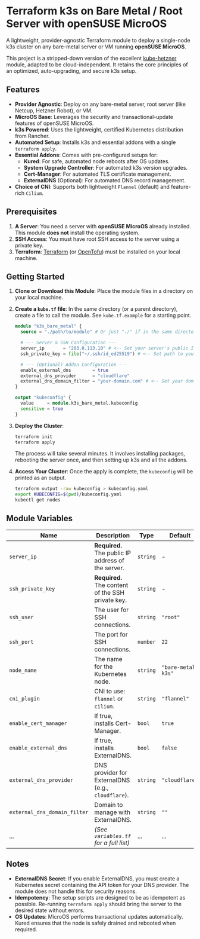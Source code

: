 # Terraform k3s on Bare Metal / Root Server with openSUSE MicroOS

A lightweight, provider-agnostic Terraform module to deploy a single-node k3s cluster on any bare-metal server or VM running **openSUSE MicroOS**.

This project is a stripped-down version of the excellent [kube-hetzner](https://github.com/kube-hetzner/terraform-hcloud-kube-hetzner) module, adapted to be cloud-independent. It retains the core principles of an optimized, auto-upgrading, and secure k3s setup.

## Features

- **Provider Agnostic**: Deploy on any bare-metal server, root server (like Netcup, Hetzner Robot), or VM.
- **MicroOS Base**: Leverages the security and transactional-update features of openSUSE MicroOS.
- **k3s Powered**: Uses the lightweight, certified Kubernetes distribution from Rancher.
- **Automated Setup**: Installs k3s and essential addons with a single `terraform apply`.
- **Essential Addons**: Comes with pre-configured setups for:
  - **Kured**: For safe, automated node reboots after OS updates.
  - **System Upgrade Controller**: For automated k3s version upgrades.
  - **Cert-Manager**: For automated TLS certificate management.
  - **ExternalDNS** (Optional): For automated DNS record management.
- **Choice of CNI**: Supports both lightweight `Flannel` (default) and feature-rich `Cilium`.

## Prerequisites

1.  **A Server**: You need a server with **openSUSE MicroOS** already installed. This module **does not** install the operating system.
2.  **SSH Access**: You must have root SSH access to the server using a private key.
3.  **Terraform**: [Terraform](https://learn.hashicorp.com/tutorials/terraform/install-cli) (or [OpenTofu](https://opentofu.org/docs/intro/install/)) must be installed on your local machine.

## Getting Started

1.  **Clone or Download this Module**: Place the module files in a directory on your local machine.

2.  **Create a `kube.tf` file**: In the same directory (or a parent directory), create a file to call the module. See `kube.tf.example` for a starting point.

    ```terraform
    module "k3s_bare_metal" {
      source = "./path/to/module" # Or just "./" if in the same directory

      # --- Server & SSH Configuration ---
      server_ip       = "203.0.113.10" # <-- Set your server's public IP
      ssh_private_key = file("~/.ssh/id_ed25519") # <-- Set path to your private key

      # --- (Optional) Addon Configuration ---
      enable_external_dns        = true
      external_dns_provider      = "cloudflare"
      external_dns_domain_filter = "your-domain.com" # <-- Set your domain
    }

    output "kubeconfig" {
      value     = module.k3s_bare_metal.kubeconfig
      sensitive = true
    }
    ```

3.  **Deploy the Cluster**:
    ```sh
    terraform init
    terraform apply
    ```
    The process will take several minutes. It involves installing packages, rebooting the server once, and then setting up k3s and all the addons.

4.  **Access Your Cluster**: Once the apply is complete, the `kubeconfig` will be printed as an output.
    ```sh
    terraform output -raw kubeconfig > kubeconfig.yaml
    export KUBECONFIG=$(pwd)/kubeconfig.yaml
    kubectl get nodes
    ```

## Module Variables

| Name | Description | Type | Default |
|------|-------------|------|---------|
| `server_ip` | **Required.** The public IP address of the server. | `string` | - |
| `ssh_private_key` | **Required.** The content of the SSH private key. | `string` | - |
| `ssh_user` | The user for SSH connections. | `string` | `"root"` |
| `ssh_port` | The port for SSH connections. | `number` | `22` |
| `node_name` | The name for the Kubernetes node. | `string` | `"bare-metal-k3s"` |
| `cni_plugin` | CNI to use: `flannel` or `cilium`. | `string` | `"flannel"` |
| `enable_cert_manager` | If true, installs Cert-Manager. | `bool` | `true` |
| `enable_external_dns` | If true, installs ExternalDNS. | `bool` | `false` |
| `external_dns_provider` | DNS provider for ExternalDNS (e.g., `cloudflare`). | `string` | `"cloudflare"` |
| `external_dns_domain_filter` | Domain to manage with ExternalDNS. | `string` | `""` |
| ... | *(See `variables.tf` for a full list)* | ... | ... |

## Notes

- **ExternalDNS Secret**: If you enable ExternalDNS, you must create a Kubernetes secret containing the API token for your DNS provider. The module does not handle this for security reasons.
- **Idempotency**: The setup scripts are designed to be as idempotent as possible. Re-running `terraform apply` should bring the server to the desired state without errors.
- **OS Updates**: MicroOS performs transactional updates automatically. Kured ensures that the node is safely drained and rebooted when required.
